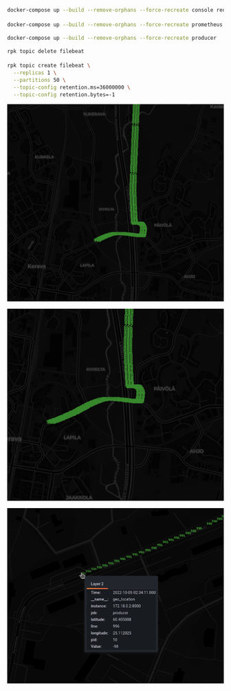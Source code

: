 ```bash
docker-compose up --build --remove-orphans --force-recreate console redpanda

docker-compose up --build --remove-orphans --force-recreate prometheus grafana
```

```bash
docker-compose up --build --remove-orphans --force-recreate producer
```

```bash
rpk topic delete filebeat

rpk topic create filebeat \
  --replicas 1 \
  --partitions 50 \
  --topic-config retention.ms=36000000 \
  --topic-config retention.bytes=-1
```

![img.png](docs/before.png)

![img.png](docs/after.png)

![img.png](docs/details.png)
